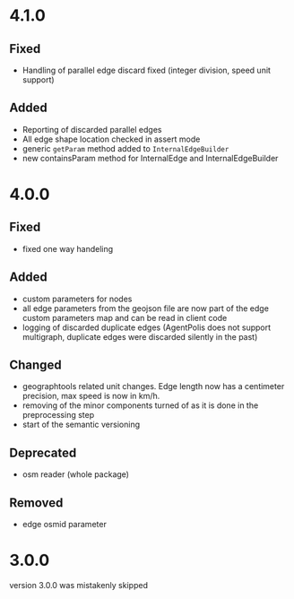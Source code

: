 # 4.1.0
## Fixed
- Handling of parallel edge discard fixed (integer division, speed unit support)

## Added
- Reporting of discarded parallel edges
- All edge shape location checked in assert mode
- generic `getParam` method added to `InternalEdgeBuilder`
- new containsParam method for InternalEdge and InternalEdgeBuilder


# 4.0.0

## Fixed
- fixed one way handeling

## Added
- custom parameters for nodes
- all edge parameters from the geojson file are now part of the edge custom parameters map and can be read in client 
code
- logging of discarded duplicate edges (AgentPolis does not support multigraph, duplicate edges were discarded silently
in the past)

## Changed
- geographtools related unit changes. Edge length now has a centimeter precision, max speed is now in km/h.
- removing of the minor components turned of as it is done in the preprocessing step
- start of the semantic versioning

## Deprecated
- osm reader (whole package)

## Removed
- edge osmid parameter

# 3.0.0 
version 3.0.0 was mistakenly skipped
